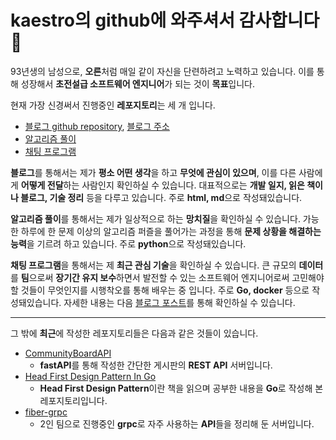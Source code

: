 # kaestro의 github에 와주셔서 감사합니다👋

93년생의 남성으로, **오른**처럼 매일 같이 자신을 단련하려고 노력하고 있습니다. 이를 통해 성장해서 **초전설급 소프트웨어 엔지니어**가 되는 것이 **목표**입니다.

현재 가장 신경써서 진행중인 **레포지토리**는 세 개 입니다.

* [블로그 github repository](https://github.com/kaestro/kaestro.github.io/), [블로그 주소](https://kaestro.github.com)
* [알고리즘 풀이](https://github.com/kaestro/algorithms_v3)
* [채팅 프로그램](https://github.com/kaestro/ChatApplication)

**블로그**를 통해서는 제가 **평소 어떤 생각**을 하고 **무엇에 관심이 있으며**, 이를 다른 사람에게 **어떻게 전달**하는 사람인지 확인하실 수 있습니다. 대표적으로는 **개발 일지, 읽은 책이나 블로그, 기술 정리** 등을 다루고 있습니다. 주로 **html, md**으로 작성돼있습니다.

**알고리즘 풀이**를 통해서는 제가 일상적으로 하는 **망치질**을 확인하실 수 있습니다. 가능한 하루에 한 문제 이상의 알고리즘 퍼즐을 풀어가는 과정을 통해 **문제 상황을 해결하는 능력**을 기르려 하고 있습니다. 주로 **python**으로 작성돼있습니다.

**채팅 프로그램**을 통해서는 제 **최근 관심 기술**을 확인하실 수 있습니다. 큰 규모의 **데이터**를 **팀**으로써 **장기간 유지 보수**하면서 발전할 수 있는 소프트웨어 엔지니어로써 고민해야할 것들이 무엇인지를 시행착오를 통해 배우는 중 입니다. 주로 **Go, docker** 등으로 작성돼있습니다. 자세한 내용는 다음 [블로그 포스트](https://kaestro.github.io/%EA%B0%9C%EB%B0%9C%EC%9D%BC%EC%A7%80/2024/02/26/Chat-Application-0.%EA%B0%9C%EC%9A%94.html)를 통해 확인하실 수 있습니다.

---

그 밖에 **최근**에 작성한 레포지토리들은 다음과 같은 것들이 있습니다.

* [CommunityBoardAPI](https://github.com/kaestro/CommunityBoardAPI)
  * **fastAPI**를 통해 작성한 간단한 게시판의 **REST API** 서버입니다.
* [Head First Design Pattern In Go](https://github.com/kaestro/head-first-design-pattern-in-go)
  * **Head First Design Pattern**이란 책을 읽으며 공부한 내용을 **Go**로 작성해 본 레포지토리입니다.
* [fiber-grpc](https://github.com/tldr-development/fiber-grpc)
  * 2인 팀으로 진행중인 **grpc**로 자주 사용하는 **API**들을 정리해 둔 서버입니다.

<!--
**kaestro/kaestro** is a ✨ _special_ ✨ repository because its `README.md` (this file) appears on your GitHub profile.

<!-- 🔭 I’m currently working on ...
- 💬 Ask me about ...
- 😄 Pronouns: ...
- ⚡ Fun fact: ...
- 👯 I’m looking to collaborate on:
- 🤔 I’m looking for help with:
- 🌱 I’m currently learning:
- 📫 How to reach me:
-->
